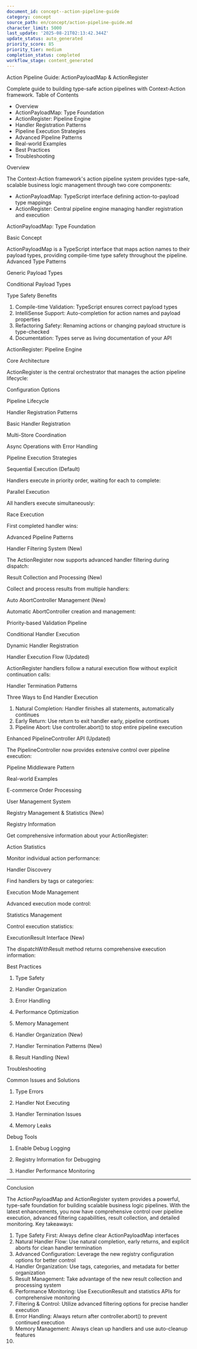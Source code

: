 ```yaml
---
document_id: concept--action-pipeline-guide
category: concept
source_path: en/concept/action-pipeline-guide.md
character_limit: 5000
last_update: '2025-08-21T02:13:42.344Z'
update_status: auto_generated
priority_score: 85
priority_tier: medium
completion_status: completed
workflow_stage: content_generated
---
```

Action Pipeline Guide: ActionPayloadMap & ActionRegister

Complete guide to building type-safe action pipelines with Context-Action framework. Table of Contents

- Overview
- ActionPayloadMap: Type Foundation
- ActionRegister: Pipeline Engine
- Handler Registration Patterns
- Pipeline Execution Strategies
- Advanced Pipeline Patterns
- Real-world Examples
- Best Practices
- Troubleshooting

Overview

The Context-Action framework's action pipeline system provides type-safe, scalable business logic management through two core components:

- ActionPayloadMap: TypeScript interface defining action-to-payload type mappings
- ActionRegister: Central pipeline engine managing handler registration and execution

ActionPayloadMap: Type Foundation

Basic Concept

ActionPayloadMap is a TypeScript interface that maps action names to their payload types, providing compile-time type safety throughout the pipeline. Advanced Type Patterns

Generic Payload Types

Conditional Payload Types

Type Safety Benefits

1. Compile-time Validation: TypeScript ensures correct payload types
2. IntelliSense Support: Auto-completion for action names and payload properties
3. Refactoring Safety: Renaming actions or changing payload structure is type-checked
4. Documentation: Types serve as living documentation of your API

ActionRegister: Pipeline Engine

Core Architecture

ActionRegister is the central orchestrator that manages the action pipeline lifecycle:

Configuration Options

Pipeline Lifecycle

Handler Registration Patterns

Basic Handler Registration

Multi-Store Coordination

Async Operations with Error Handling

Pipeline Execution Strategies

Sequential Execution (Default)

Handlers execute in priority order, waiting for each to complete:

Parallel Execution

All handlers execute simultaneously:

Race Execution

First completed handler wins:

Advanced Pipeline Patterns

Handler Filtering System (New)

The ActionRegister now supports advanced handler filtering during dispatch:

Result Collection and Processing (New)

Collect and process results from multiple handlers:

Auto AbortController Management (New)

Automatic AbortController creation and management:

Priority-based Validation Pipeline

Conditional Handler Execution

Dynamic Handler Registration

Handler Execution Flow (Updated)

ActionRegister handlers follow a natural execution flow without explicit continuation calls:

Handler Termination Patterns

Three Ways to End Handler Execution

1. Natural Completion: Handler finishes all statements, automatically continues
2. Early Return: Use return to exit handler early, pipeline continues
3. Pipeline Abort: Use controller.abort() to stop entire pipeline execution

Enhanced PipelineController API (Updated)

The PipelineController now provides extensive control over pipeline execution:

Pipeline Middleware Pattern

Real-world Examples

E-commerce Order Processing

User Management System

Registry Management & Statistics (New)

Registry Information

Get comprehensive information about your ActionRegister:

Action Statistics

Monitor individual action performance:

Handler Discovery

Find handlers by tags or categories:

Execution Mode Management

Advanced execution mode control:

Statistics Management

Control execution statistics:

ExecutionResult Interface (New)

The dispatchWithResult method returns comprehensive execution information:

Best Practices

1. Type Safety

2. Handler Organization

3. Error Handling

4. Performance Optimization

5. Memory Management

6. Handler Organization (New)

7. Handler Termination Patterns (New)

8. Result Handling (New)

Troubleshooting

Common Issues and Solutions

1. Type Errors

2. Handler Not Executing

3. Handler Termination Issues

4. Memory Leaks

Debug Tools

1. Enable Debug Logging

2. Registry Information for Debugging

3. Handler Performance Monitoring

---

Conclusion

The ActionPayloadMap and ActionRegister system provides a powerful, type-safe foundation for building scalable business logic pipelines. With the latest enhancements, you now have comprehensive control over pipeline execution, advanced filtering capabilities, result collection, and detailed monitoring. Key takeaways:

1. Type Safety First: Always define clear ActionPayloadMap interfaces
2. Natural Handler Flow: Use natural completion, early returns, and explicit aborts for clean handler termination
3. Advanced Configuration: Leverage the new registry configuration options for better control
4. Handler Organization: Use tags, categories, and metadata for better organization
5. Result Management: Take advantage of the new result collection and processing system
6. Performance Monitoring: Use ExecutionResult and statistics APIs for comprehensive monitoring
7. Filtering & Control: Utilize advanced filtering options for precise handler execution
8. Error Handling: Always return after controller.abort() to prevent continued execution
9. Memory Management: Always clean up handlers and use auto-cleanup features
10.
